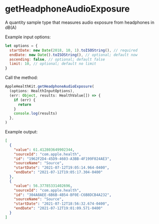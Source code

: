 # getHeadphoneAudioExposure

A quantity sample type that measures audio exposure from headphones in dB(A)

Example input options:

```javascript
let options = {
  startDate: new Date(2018, 10, 1).toISOString(), // required
  endDate: new Date().toISOString(), // optional; default now
  ascending: false, // optional; default false
  limit: 10, // optional; default no limit
}
```

Call the method:

```javascript
AppleHealthKit.getHeadphoneAudioExposure(
  (options: HealthInputOptions),
  (err: Object, results: HealthValue[]) => {
    if (err) {
      return
    }
    console.log(results)
  },
)
```

Example output:

```json
[
  {
    "value": 61.412803649902344,
    "sourceId": "com.apple.health",
    "id": "1962F2D4-45D9-4603-A3BB-4F199F024AE3",
    "sourceName": "Source",
    "startDate": "2021-07-12T19:05:14.964-0400",
    "endDate": "2021-07-12T19:05:17.304-0400"
  },
  {
    "value": 56.37785331402696,
    "sourceId": "com.apple.health",
    "id": "304A8AEE-6B6B-4B54-BF0E-C6B8DCB4A232",
    "sourceName": "Source",
    "startDate": "2021-07-12T18:56:32.674-0400",
    "endDate": "2021-07-12T19:01:09.571-0400"
  }
]
```